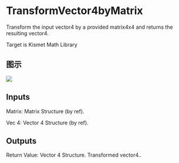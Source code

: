 # TransformVector4byMatrix

Transform the input vector4 by a provided matrix4x4 and returns the resulting vector4.

Target is Kismet Math Library

## 图示

![]($-20221218-19592330.png)

## Inputs

Matrix: Matrix Structure (by ref).

Vec 4: Vector 4 Structure (by ref).  

## Outputs

Return Value: Vector 4 Structure. Transformed vector4..


